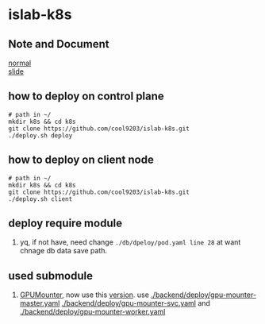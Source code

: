 # islab-k8s

## Note and Document  
[normal](https://hackmd.io/@yogawulala/rybib53YY?type=view#/)  
[slide](https://hackmd.io/@yogawulala/rybib53YY?type=slide#/)  

## how to deploy on control plane
```
# path in ~/
mkdir k8s && cd k8s
git clone https://github.com/cool9203/islab-k8s.git
./deploy.sh deploy
```

## how to deploy on client node
```
# path in ~/
mkdir k8s && cd k8s
git clone https://github.com/cool9203/islab-k8s.git
./deploy.sh client
```

## deploy require module
1. yq, if not have, need change `./db/dpeloy/pod.yaml line 28` at want chnage db data save path.  

## used submodule
1. [GPUMounter](https://github.com/pokerfaceSad/GPUMounter), now use this [version](https://github.com/cool9203/GPUMounter/commit/5ca4e5cf16d7dbd3fdfc2b4d12f9b828ab897648). use [./backend/deploy/gpu-mounter-master.yaml](https://github.com/cool9203/islab-k8s/blob/master/backend/deploy/gpu-mounter-master.yaml) [./backend/deploy/gpu-mounter-svc.yaml](https://github.com/cool9203/GPUMounter/blob/master/deploy/gpu-mounter-svc.yaml) and [./backend/deploy/gpu-mounter-worker.yaml](https://github.com/cool9203/islab-k8s/blob/master/backend/deploy/gpu-mounter-worker.yaml)  
